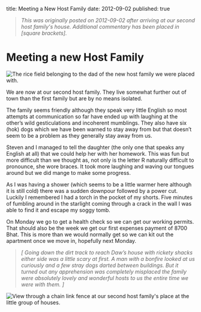 title: Meeting a New Host Family
date: 2012-09-02
published: true

> _This was originally posted on 2012-09-02 after arriving at our second host family's house. Additional commentary has been placed in [square brackets]._

# Meeting a new Host Family

![The rice field belonging to the dad of the new host family we were placed with.](rice.png)

We are now at our second host family. They live somewhat further out of town than the first family but are by no means isolated.

The family seems friendly although they speak very little English so most attempts at communication so far have ended up with laughing at the other’s wild gesticulations and incoherent mumblings. They also have six (hok) dogs which we have been warned to stay away from but that doesn’t seem to be a problem as they generally stay away from us.

Steven and I managed to tell the daughter (the only one that speaks any English at all) that we could help her with her homework. This was fun but more difficult than we thought as, not only is the letter R naturally difficult to pronounce, she wore braces. It took more laughing and waving our tongues around but we did mange to make some progress.

As I was having a shower (which seems to be a little warmer here although it is still cold) there was a sudden downpour followed by a power cut. Luckily I remembered I had a torch in the pocket of my shorts. Five minutes of fumbling around in the starlight coming through a crack in the wall I was able to find it and escape my soggy tomb.

On Monday we go to get a health check so we can get our working permits. That should also be the week we get our first expenses payment of 8700 Bhat. This is more than we would normally get so we can kit out the apartment once we move in, hopefully next Monday.

> _[ Going down the dirt track to reach Daw’s house with rickety shacks either side was a little scary at first. A man with a bonfire looked at us curiously and a few stray dogs darted between buildings. But it turned out any apprehension was completely misplaced the family were absolutely lovely and wonderful hosts to us the entire time we were with them. ]_

![View through a chain link fence at our second host family's place at the little group of houses.](lookout.png)
